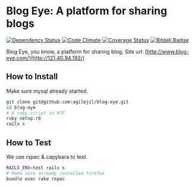Blog Eye: A platform for sharing blogs
=======

[![Dependency Status](http://img.shields.io/gemnasium/agilejzl/blog-eye.svg)][gemnasium]
[![Code Climate](http://img.shields.io/codeclimate/github/agilejzl/blog-eye.svg)][codeclimate]
[![Coverage Status](http://img.shields.io/coveralls/agilejzl/blog-eye.svg)][coveralls]
[![Bitdeli Badge](https://d2weczhvl823v0.cloudfront.net/agilejzl/blog-eye/trend.png)](https://bitdeli.com/free "Bitdeli Badge")

[gemnasium]: https://gemnasium.com/agilejzl/blog-eye
[codeclimate]: https://codeclimate.com/github/agilejzl/blog-eye
[coveralls]: https://coveralls.io/r/agilejzl/blog-eye

Blog Eye, you know, a platform for sharing blog.
Site url: [http://www.blog-eye.com/](http://121.40.94.192/)

## How to Install

Make sure mysql already started.
```bash
git clone git@github.com:agilejzl/blog-eye.git
cd blog-eye
# A ruby script to RTF
ruby setup.rb
rails s
```

## How to Test

We use rspec & capybara to test.
```bash
RAILS_ENV=test rails s
# Make sure already installed firefox
bundle exec rake rspec
```

